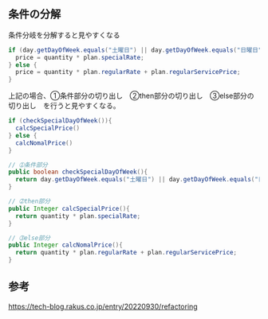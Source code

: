 ## 条件の分解

条件分岐を分解すると見やすくなる

```Java
if (day.getDayOfWeek.equals("土曜日") || day.getDayOfWeek.equals("日曜日")){
  price = quantity * plan.specialRate;
} else {
  price = quantity * plan.regularRate + plan.regularServicePrice;
}
```

上記の場合、➀条件部分の切り出し　➁then部分の切り出し　➂else部分の切り出し　を行うと見やすくなる。

```Java
if (checkSpecialDayOfWeek()){
  calcSpecialPrice()
} else {
  calcNomalPrice()
}

// ➀条件部分
public boolean checkSpecialDayOfWeek(){
  return day.getDayOfWeek.equals("土曜日") || day.getDayOfWeek.equals("日曜日");
}

// ➁then部分
public Integer calcSpecialPrice(){
  return quantity * plan.specialRate;
}

// ➂else部分
public Integer calcNomalPrice(){
  return quantity * plan.regularRate + plan.regularServicePrice;
}
```


## 参考

https://tech-blog.rakus.co.jp/entry/20220930/refactoring
